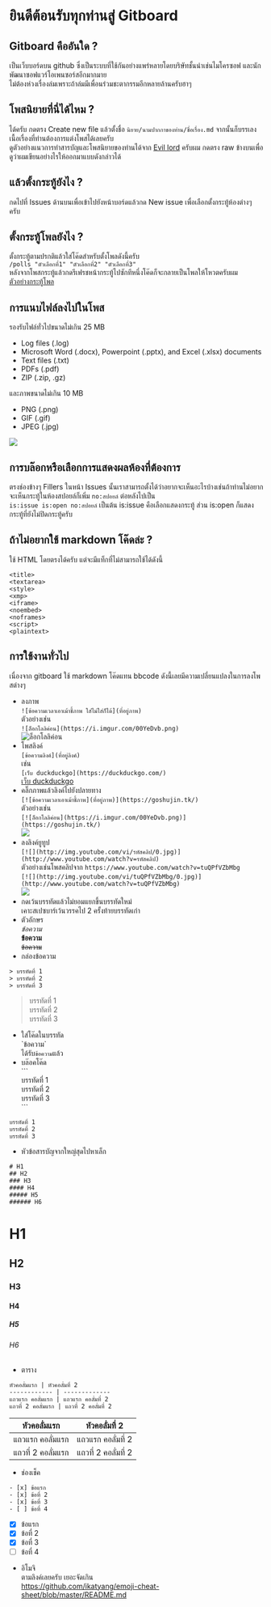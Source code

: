 # ยินดีต้อนรับทุกท่านสู่ Gitboard
## Gitboard คืออันใด ?
เป็นเว็บบอร์ดบน github ซึ่งเป็นระบบที่ใช้กันอย่างแพร่หลายโดยบริษัทชั้นนำเช่นไมโครซอฟ และนักพัฒนาซอฟแวร์โอเพนซอร์สอีกมากมาย  
ไม่ต้องห่วงเรื่องล่มเพราะถ้าล่มมีเพื่อนร่วมชะตากรรมอีกหลายล้านครับฮาๆ

## โพสนิยายที่นี่ได้ไหม ?
ได้ครับ กดตรง Create new file แล้วตั้งชื่อ `นิยาย/นามปากกาของท่าน/ชื่อเรื่อง.md` จากนั้นก็บรรเลงเนื้อเรื่องที่ท่านต้องการแต่งโพสได้เลยครับ  
ดูตัวอย่างแนวการทำสารบัญและโพสนิยายของท่านได้จาก [Evil lord](/นิยาย/Richter03/Evil%20lord.md) ครับผม กดตรง raw ข้างบนเพื่อดูว่าผมเขียนอย่างไรให้ออกมาแบบดังกล่าวได้

## แล้วตั้งกระทู้ยังไง ?
กดไปที่ Issues ด้านบนเพื่อเข้าไปยังหน้าบอร์ดแล้วกด New issue เพื่อเลือกตั้งกระทู้ห้องต่างๆ ครับ

## ตั้งกระทู้โพลยังไง ?
ตั้งกระทู้ตามปรกติแล้วใส่โค๊ดสำหรับตั้งโพลดังนี้ครับ  
`/polls "ตัวเลือกที่1" "ตัวเลือกที่2" "ตัวเลือกที่3"`  
หลังจากโพสกระทู้แล้วกดรีเฟรชหน้ากระทู้ไปซักทีหนึ่งโค๊ดก็จะกลายเป็นโพลให้โหวตครับผม  
[ตัวอย่างกระทู้โพล](https://github.com/Richter03/gitboard/issues/10)

## การแนบไฟล์ลงไปในโพส
รองรับไฟล์ทั่วไปขนาดไม่เกิน 25 MB  
- Log files (.log)
- Microsoft Word (.docx), Powerpoint (.pptx), and Excel (.xlsx) documents
- Text files (.txt)
- PDFs (.pdf)
- ZIP (.zip, .gz)

และภาพขนาดไม่เกิน 10 MB  
- PNG (.png)
- GIF (.gif)
- JPEG (.jpg)

![](https://help.github.com/assets/images/help/pull_requests/dragging_images.gif)

## การบล๊อกหรือเลือกการแสดงผลห้องที่ต้องการ
ตรงช่องข้างๆ Fillers ในหน้า Issues นั้นเราสามารถตั้งได้ว่าอยากจะเห็นอะไรบ้างเช่นถ้าท่านไม่อยากจะเห็นกระทู้ในห้องสปอยล์ก็เพิ่ม `no:สปอยล์` ต่อหลังไปเป็น  
`is:issue is:open no:สปอยล์` เป็นต้น is:issue คือเลือกแสดงกระทู้ ส่วน is:open ก็แสดงกระทู้ที่ยังไม่ปิดกระทู้ครับ  

## ถ้าไม่อยากใช้ markdown โค๊ดล่ะ ?
ใช้ HTML โดยตรงได้ครับ แต่จะมีแท็กที่ไม่สามารถใช้ได้ดังนี้  
```
<title>
<textarea>
<style>
<xmp>
<iframe>
<noembed>
<noframes>
<script>
<plaintext>
```

## การใช้งานทั่วไป
เนื่องจาก gitboard ใช้ markdown โค๊ดแทน bbcode ดังนี้เลยมีความเปลี่ยนแปลงในการลงโพสต่างๆ

- ลงภาพ  
`![ข้อความเวลาเอาเม้าชี้ภาพ ใส่ไม่ใส่ก็ได้](ที่อยู่ภาพ)`  
ตัวอย่างเช่น  
`![ล็อกโลลิค่อน](https://i.imgur.com/00YeDvb.png)`  
![ล็อกโลลิค่อน](https://i.imgur.com/00YeDvb.png)
- โพสลิงค์  
`[ข้อความลิงค์](ที่อยู่ลิงค์)`  
เช่น  
`[เว็บ duckduckgo](https://duckduckgo.com/)`  
[เว็บ duckduckgo](https://duckduckgo.com/)
- คลิ๊กภาพแล้วลิงค์ไปยังปลายทาง  
`[![ข้อความเวลาเอาเม้าชี้ภาพ](ที่อยู่ภาพ)](https://goshujin.tk/)`  
ตัวอย่างเช่น  
`[![ล็อกโลลิค่อน](https://i.imgur.com/00YeDvb.png)](https://goshujin.tk/)`  
[![](https://i.imgur.com/00YeDvb.png)](https://goshujin.tk/)
- ลงลิงค์ยูทูป  
`[![](http://img.youtube.com/vi/รหัสคลิป/0.jpg)](http://www.youtube.com/watch?v=รหัสคลิป)`  
ตัวอย่างเช่นโพสคลิปจาก `https://www.youtube.com/watch?v=tuQPfVZbMbg`  
`[![](http://img.youtube.com/vi/tuQPfVZbMbg/0.jpg)](http://www.youtube.com/watch?v=tuQPfVZbMbg)`  
[![](http://img.youtube.com/vi/tuQPfVZbMbg/0.jpg)](http://www.youtube.com/watch?v=tuQPfVZbMbg)
- กดเว้นบรรทัดแล้วไม่ยอมแยกขึ้นบรรทัดใหม่  
เคาะสเปซบาร์เว้นวรรคไป 2 ครั้งท้ายบรรทัดเก่า
- ตัวอักษร  
*ข้อความ*  
**ข้อความ**  
~~ข้อความ~~  
- กล่องข้อความ
```
> บรรทัดที่ 1  
> บรรทัดที่ 2  
> บรรทัดที่ 3  
```
> บรรทัดที่ 1  
> บรรทัดที่ 2  
> บรรทัดที่ 3  
- ใส่โค๊ดในบรรทัด  
\`ข้อความ\`  
ได้รับ`ข้อความ`แล้ว
- บล๊อคโค๊ด  
\`\`\`  
บรรทัดที่ 1  
บรรทัดที่ 2  
บรรทัดที่ 3  
\`\`\`  
```
บรรทัดที่ 1  
บรรทัดที่ 2  
บรรทัดที่ 3  
```
- หัวข้อสารบัญจากใหญ่สุดไปหาเล็ก
```
# H1
## H2
### H3
#### H4
##### H5
###### H6
```
# H1
## H2
### H3
#### H4
##### H5
###### H6

- ตาราง
```
หัวคอลั่มแรก | หัวคอลั่มที่ 2
------------ | -------------
แถวแรก คอลั่มแรก | แถวแรก คอลั่มที่ 2
แถวที่ 2 คอลั่มแรก | แถวที่ 2 คอลั่มที่ 2
```
หัวคอลั่มแรก | หัวคอลั่มที่ 2
------------ | -------------
แถวแรก คอลั่มแรก | แถวแรก คอลั่มที่ 2
แถวที่ 2 คอลั่มแรก | แถวที่ 2 คอลั่มที่ 2

- ช่องเช็ค
```
- [x] ข้อแรก
- [x] ข้อที่ 2
- [x] ข้อที่ 3
- [ ] ข้อที่ 4
```
- [x] ข้อแรก
- [x] ข้อที่ 2
- [x] ข้อที่ 3
- [ ] ข้อที่ 4

- อิโมจิ  
  ตามลิงค์เลยครับ เยอะจัดเกิน  
  https://github.com/ikatyang/emoji-cheat-sheet/blob/master/README.md
